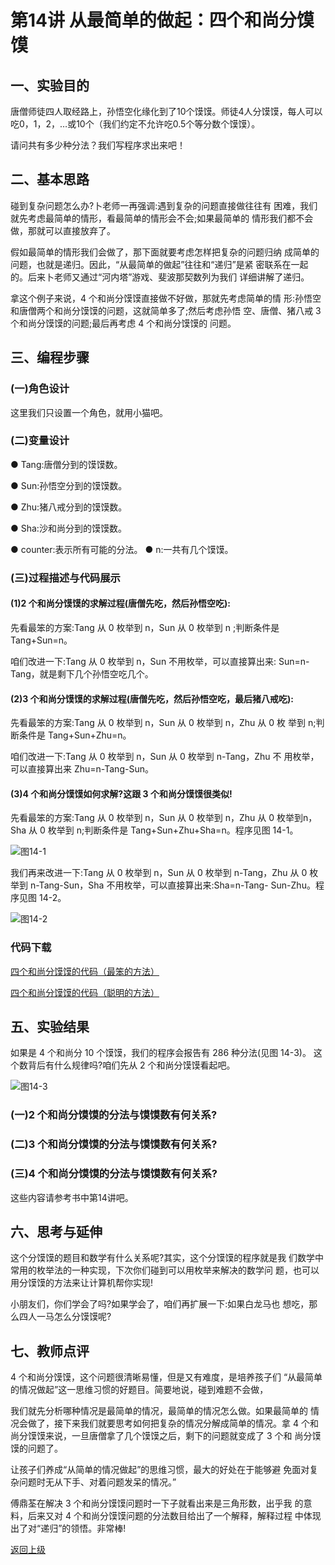 # 第14讲 从最简单的做起：四个和尚分馍馍

## 一、实验目的
唐僧师徒四人取经路上，孙悟空化缘化到了10个馍馍。师徒4人分馍馍，每人可以吃0，1，2，…或10个（我们约定不允许吃0.5个等分数个馍馍）。

请问共有多少种分法？我们写程序求出来吧！

## 二、基本思路
碰到复杂问题怎么办?卜老师一再强调:遇到复杂的问题直接做往往有 困难，我们就先考虑最简单的情形，看最简单的情形会不会;如果最简单的 情形我们都不会做，那就可以直接放弃了。

假如最简单的情形我们会做了，那下面就要考虑怎样把复杂的问题归纳 成简单的问题，也就是递归。因此，“从最简单的做起”往往和“递归”是紧 密联系在一起的。后来卜老师又通过“河内塔”游戏、斐波那契数列为我们 详细讲解了递归。

拿这个例子来说，4 个和尚分馍馍直接做不好做，那就先考虑简单的情 形:孙悟空和唐僧两个和尚分馍馍的问题，这就简单多了;然后考虑孙悟 空、唐僧、猪八戒 3 个和尚分馍馍的问题;最后再考虑 4 个和尚分馍馍的 问题。

## 三、编程步骤

### (一)角色设计
这里我们只设置一个角色，就用小猫吧。

### (二)变量设计
● Tang:唐僧分到的馍馍数。

● Sun:孙悟空分到的馍馍数。

● Zhu:猪八戒分到的馍馍数。

● Sha:沙和尚分到的馍馍数。

● counter:表示所有可能的分法。 ● n:一共有几个馍馍。

### (三)过程描述与代码展示

#### (1)2 个和尚分馍馍的求解过程(唐僧先吃，然后孙悟空吃): 

先看最笨的方案:Tang 从 0 枚举到 n，Sun 从 0 枚举到 n ;判断条件是
Tang+Sun=n。

咱们改进一下:Tang 从 0 枚举到 n，Sun 不用枚举，可以直接算出来:
Sun=n-Tang，就是剩下几个孙悟空吃几个。

#### (2)3 个和尚分馍馍的求解过程(唐僧先吃，然后孙悟空吃，最后猪八戒吃):
先看最笨的方案:Tang 从 0 枚举到 n，Sun 从 0 枚举到 n，Zhu 从 0 枚 举到 n;判断条件是 Tang+Sun+Zhu=n。

咱们改进一下:Tang 从 0 枚举到 n，Sun 从 0 枚举到 n-Tang，Zhu 不 用枚举，可以直接算出来 Zhu=n-Tang-Sun。

#### (3)4 个和尚分馍馍如何求解?这跟 3 个和尚分馍馍很类似! 

先看最笨的方案:Tang 从 0 枚举到 n，Sun 从 0 枚举到 n，Zhu 从 0 枚举到n，Sha 从 0 枚举到 n;判断条件是 Tang+Sun+Zhu+Sha=n。程序见图 14-1。




![图14-1](Figures/Lec14-1.png)

我们再来改进一下:Tang 从 0 枚举到 n，Sun 从 0 枚举到 n-Tang，Zhu 从 0 枚举到 n-Tang-Sun，Sha 不用枚举，可以直接算出来:Sha=n-Tang- Sun-Zhu。程序见图 14-2。

![图14-2](Figures/Lec14-2.png)



### 代码下载

[四个和尚分馍馍的代码（最笨的方法）](Code第14讲-四个和尚分馍馍-最笨的方法.sb3) 

[四个和尚分馍馍的代码（聪明的方法）](Code第14讲-四个和尚分馍馍-聪明的方法.sb3) 

## 五、实验结果

如果是 4 个和尚分 10 个馍馍，我们的程序会报告有 286 种分法(见图 14-3)。 这个数背后有什么规律吗?咱们先从 2 个和尚分馍馍看起吧。


![图14-3](Figures/Lec14-3.png)


### (一)2 个和尚分馍馍的分法与馍馍数有何关系?

### (二)3 个和尚分馍馍的分法与馍馍数有何关系?

###  (三)4 个和尚分馍馍的分法与馍馍数有何关系?

这些内容请参考书中第14讲吧。


## 六、思考与延伸

这个分馍馍的题目和数学有什么关系呢?其实，这个分馍馍的程序就是我 们数学中常用的枚举法的一种实现，下次你们碰到可以用枚举来解决的数学问 题，也可以用分馍馍的方法来让计算机帮你实现!

小朋友们，你们学会了吗?如果学会了，咱们再扩展一下:如果白龙马也 想吃，那么四人一马怎么分馍馍呢?

## 七、教师点评

4 个和尚分馍馍，这个问题很清晰易懂，但是又有难度，是培养孩子们 “从最简单的情况做起”这一思维习惯的好题目。简要地说，碰到难题不会做，

我们就先分析哪种情况是最简单的情况，最简单的情况怎么做。如果最简单的 情况会做了，接下来我们就要思考如何把复杂的情况分解成简单的情况。拿 4 个和尚分馍馍来说，一旦唐僧拿了几个馍馍之后，剩下的问题就变成了 3 个和 尚分馍馍的问题了。

让孩子们养成“从简单的情况做起”的思维习惯，最大的好处在于能够避 免面对复杂问题时无从下手、对着问题发呆的情况。”

傅鼎荃在解决 3 个和尚分馍馍问题时一下子就看出来是三角形数，出乎我 的意料，后来又对 4 个和尚分馍馍问题的分法数目给出了一个解释，解释过程 中体现出了对“递归”的领悟。非常棒!

[返回上级](index.md)
